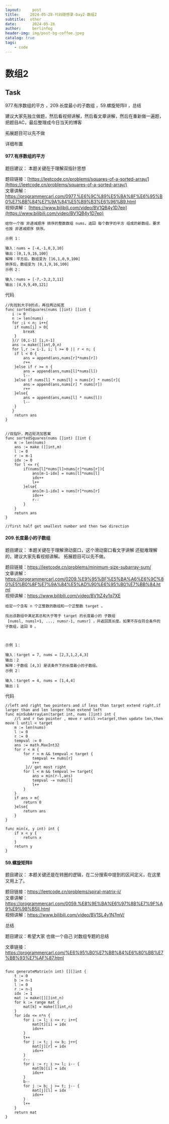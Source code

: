 ```yaml
---
layout:     post
title:     2024-05-28-代码随想录-Day2-数组2
subtitle:  other
date:       2024-05-28
author:     berlinfog
header-img: img/post-bg-coffee.jpeg
catalog: true
tags:
    - code
---
```

# 数组2

## Task
977.有序数组的平方 ，209.长度最小的子数组 ，59.螺旋矩阵II ，总结 

建议大家先独立做题，然后看视频讲解，然后看文章讲解，然后在重新做一遍题，把题目AC，最后整理成今日当天的博客

拓展题目可以先不做

 详细布置

#### 977.有序数组的平方 

题目建议： 本题关键在于理解双指针思想 

题目链接：[https://leetcode.cn/problems/squares-of-a-sorted-array/](https://leetcode.cn/problems/squares-of-a-sorted-array/)  
文章讲解：[https://programmercarl.com/0977.%E6%9C%89%E5%BA%8F%E6%95%B0%E7%BB%84%E7%9A%84%E5%B9%B3%E6%96%B9.html ](https://programmercarl.com/0977.%E6%9C%89%E5%BA%8F%E6%95%B0%E7%BB%84%E7%9A%84%E5%B9%B3%E6%96%B9.html )   
视频讲解： [https://www.bilibili.com/video/BV1QB4y1D7ep](https://www.bilibili.com/video/BV1QB4y1D7ep)     


```
给你一个按 非递减顺序 排序的整数数组 nums，返回 每个数字的平方 组成的新数组，要求也按 非递减顺序 排序。

示例 1：

输入：nums = [-4,-1,0,3,10]
输出：[0,1,9,16,100]
解释：平方后，数组变为 [16,1,0,9,100]
排序后，数组变为 [0,1,9,16,100]
示例 2：

输入：nums = [-7,-3,2,3,11]
输出：[4,9,9,49,121]
```
代码
```
//先找到大于0的点，再往两边拓宽
func sortedSquares(nums []int) []int {
   i := 0
   n := len(nums)
   for ;i < n; i++{
    if nums[i] > 0{
        break
    }
   }// [0,i-1] [i,n-1]
   ans := make([]int,0,n)
   for l,r := i-1, i; l >= 0 || r < n; {
    if l < 0 {
        ans = append(ans,nums[r]*nums[r])
        r++
    }else if r >= n {
        ans = append(ans,nums[l]*nums[l])
        l--
    }else if nums[l] * nums[l] > nums[r] * nums[r]{
        ans = append(ans,nums[r] * nums[r])
        r++
    }else{
        ans = append(ans,nums[l] * nums[l])
        l--
    }
   }
    return ans
}

```


```

//双指针，两边轮流加答案
func sortedSquares(nums []int) []int {
    m := len(nums)
    ans := make ([]int,m)
    l := 0
    r := m-1
    idx := 0
    for l <= r{
        if(nums[l]*nums[l]>nums[r]*nums[r]){
            ans[m-1-idx] = nums[l]*nums[l]
            idx++
            l++
        }else{
            ans[m-1-idx] = nums[r]*nums[r]
            idx++
            r--
        }
    }
    return ans
}

//first half get smallest number and then two direction

```





#### 209.长度最小的子数组

题目建议： 本题关键在于理解滑动窗口，这个滑动窗口看文字讲解 还挺难理解的，建议大家先看视频讲解。  拓展题目可以先不做。 

题目链接：[https://leetcode.cn/problems/minimum-size-subarray-sum/ ](https://leetcode.cn/problems/minimum-size-subarray-sum/ )   
文章讲解：[https://programmercarl.com/0209.%E9%95%BF%E5%BA%A6%E6%9C%80%E5%B0%8F%E7%9A%84%E5%AD%90%E6%95%B0%E7%BB%84.html ](https://programmercarl.com/0209.%E9%95%BF%E5%BA%A6%E6%9C%80%E5%B0%8F%E7%9A%84%E5%AD%90%E6%95%B0%E7%BB%84.html)   
视频讲解：[https://www.bilibili.com/video/BV1tZ4y1q7XE ](https://www.bilibili.com/video/BV1tZ4y1q7XE )   

```
给定一个含有 n 个正整数的数组和一个正整数 target 。

找出该数组中满足其总和大于等于 target 的长度最小的 子数组
 [numsl, numsl+1, ..., numsr-1, numsr] ，并返回其长度。如果不存在符合条件的子数组，返回 0 。

 

示例 1：

输入：target = 7, nums = [2,3,1,2,4,3]
输出：2
解释：子数组 [4,3] 是该条件下的长度最小的子数组。
示例 2：

输入：target = 4, nums = [1,4,4]
输出：1

```
代码

```
//left and right two pointers and if less than target extend right,if larger than and len longer than extend left   
func minSubArrayLen(target int, nums []int) int {
    //l and r two pointer , move r until >=target,then update len,then move l until < target
    m := len(nums)
    l := 0
    r := 0
    tempval := 0
    ans := math.MaxInt32
    for r < m {
        for r < m && tempval < target {
            tempval += nums[r]
            r++
         }// get most right
        for l < m && tempval >= target{
            ans = min(r-l,ans)
            tempval -= nums[l]
            l++
        }
    }
    if ans > m{
        return 0
    }else{
        return ans
    }
}

func min(x, y int) int {
    if x < y {
        return x
    }
    return y
}

```



#### 59.螺旋矩阵II

题目建议：  本题关键还是在转圈的逻辑，在二分搜索中提到的区间定义，在这里又用上了。 

题目链接：https://leetcode.cn/problems/spiral-matrix-ii/  
文章讲解：https://programmercarl.com/0059.%E8%9E%BA%E6%97%8B%E7%9F%A9%E9%98%B5II.html  
视频讲解：https://www.bilibili.com/video/BV1SL4y1N7mV/  

 总结 

题目建议：希望大家 也做一个自己 对数组专题的总结

文章链接：https://programmercarl.com/%E6%95%B0%E7%BB%84%E6%80%BB%E7%BB%93%E7%AF%87.html 

```

func generateMatrix(n int) [][]int {
    t := 0
    b := n-1
    l := 0
    r := n-1
    idx := 1
    mat := make([][]int,n)
    for k := range mat {
        mat[k] = make([]int,n)
    }
    for idx <= n*n {
        for i := l; i <= r; i++{
            mat[t][i] = idx
            idx++
        }
        t++
        for j := t; j <= b; j++{
            mat[j][r] = idx
            idx++
        }
        r--
        for i := r; i >= l; i-- {
            mat[b][i] = idx
            idx++
        }
        b--
        for j := b; j >= t; j-- {
            mat[j][l] = idx
            idx++
        }
        l++
    }
    return mat
}

```


